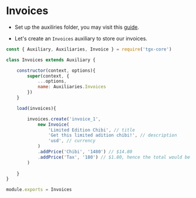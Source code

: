 # Invoices

- Set up the auxiliries folder, you may visit this [guide](../Registries/Auxiliaries).

- Let's create an `Invoices` auxiliary to store our invoices.

```js
const { Auxiliary, Auxiliaries, Invoice } = require('tgx-core')

class Invoices extends Auxiliary {

    constructor(context, options){
        super(context, {
            ...options,
            name: Auxiliaries.Invoices
        })
    }

    load(invoices){

        invoices.create('invoice_1', 
            new Invoice(
                'Limited Edition Chibi', // title
                'Get this limited adition chibi!', // description
                'usd', // currency
            )
            .addPrice('Chibi', '1480') // $14.80
            .addPrice('Tax', '180') // $1.80, hence the total would be $16.6
        )
        
    }
}

module.exports = Invoices
```